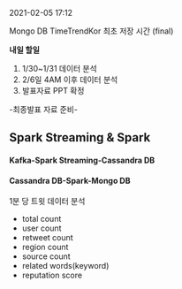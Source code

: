 2021-02-05 17:12

Mongo DB TimeTrendKor 최초 저장 시간 (final)



**내일 할일**

1. 1/30~1/31 데이터 분석
2. 2/6일 4AM 이후 데이터 분석
3. 발표자료 PPT 확정









-최종발표 자료 준비-

## Spark Streaming & Spark

#### Kafka-Spark Streaming-Cassandra DB



#### Cassandra DB-Spark-Mongo DB

1분 당 트윗 데이터 분석

- total count
- user count
- retweet count
- region count
- source count
- related words(keyword)
- reputation score





